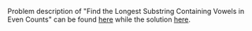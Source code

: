 Problem description of "Find the Longest Substring Containing Vowels in Even Counts" can be found [here](https://leetcode.com/problems/find-the-longest-substring-containing-vowels-in-even-counts/)  while the solution [here](https://github.com/aurimas13/Solutions-To-Problems/blob/main/LeetCode/Python%20Solutions/Find%20The%20Longest-Substring-Containing%20Vowels-In-Even%20Counts/fin.py).
